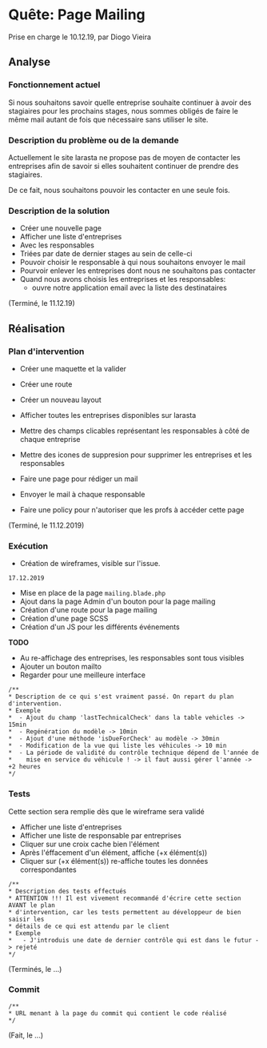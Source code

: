 
# Quête: Page Mailing

Prise en charge le 10.12.19, par Diogo Vieira

## Analyse

### Fonctionnement actuel

Si nous souhaitons savoir quelle entreprise souhaite continuer à avoir des
stagiaires pour les prochains stages, nous sommes obligés de faire le même
mail autant de fois que nécessaire sans utiliser le site.

### Description du problème ou de la demande

Actuellement le site larasta ne propose pas de moyen de contacter les entreprises afin de
savoir si elles souhaitent continuer de prendre des stagiaires.

De ce fait, nous souhaitons pouvoir les contacter en une seule fois.

### Description de la solution

- Créer une nouvelle page
- Afficher une liste d'entreprises
 - Avec les responsables
 - Triées par date de dernier stages au sein de celle-ci
- Pouvoir choisir le responsable à qui nous souhaitons envoyer le mail
- Pourvoir enlever les entreprises dont nous ne souhaitons pas contacter
- Quand nous avons choisis les entreprises et les responsables:
    - ouvre notre application email avec la liste des destinataires

(Terminé, le 11.12.19)

## Réalisation
### Plan d'intervention

- Créer une maquette et la valider

- Créer une route
- Créer un nouveau layout
- Afficher toutes les entreprises disponibles sur larasta
- Mettre des champs clicables représentant les responsables à côté de chaque entreprise
- Mettre des icones de suppresion pour supprimer les entreprises et les responsables
- Faire une page pour rédiger un mail
- Envoyer le mail à chaque responsable
- Faire une policy pour n'autoriser que les profs à accéder cette page

(Terminé, le 11.12.2019)

### Exécution

 - Création de wireframes, visible sur l'issue.
 
`17.12.2019`
 - Mise en place de la page `mailing.blade.php`
 - Ajout dans la page Admin d'un bouton pour la page mailing
 - Création d'une route pour la page mailing
 - Création d'une page SCSS
 - Création d'un JS pour les différents événements
 
 **TODO**
  - Au re-affichage des entreprises, les responsables sont tous visibles
  - Ajouter un bouton mailto
  - Regarder pour une meilleure interface
```
/**
* Description de ce qui s'est vraiment passé. On repart du plan d'intervention.
* Exemple
*  - Ajout du champ 'lastTechnicalCheck' dans la table vehicles -> 15min
*  - Regénération du modèle -> 10min
*  - Ajout d'une méthode 'isDueForCheck' au modèle -> 30min
*  - Modification de la vue qui liste les véhicules -> 10 min
*  - La période de validité du contrôle technique dépend de l'année de
*    mise en service du véhicule ! -> il faut aussi gérer l'année -> +2 heures
*/
```

### Tests

Cette section sera remplie dès que le wireframe sera validé

 - Afficher une liste d'entreprises
 - Afficher une liste de responsable par entreprises
 - Cliquer sur une croix cache bien l'élément
 - Après l'éffacement d'un élément, affiche (+x élément(s))
 - Cliquer sur (+x élément(s)) re-affiche toutes les données correspondantes

```
/**
* Description des tests effectués
* ATTENTION !!! Il est vivement recommandé d'écrire cette section AVANT le plan
* d'intervention, car les tests permettent au développeur de bien saisir les
* détails de ce qui est attendu par le client
* Exemple
*   - J'introduis une date de dernier contrôle qui est dans le futur -> rejeté
*/
```

(Terminés, le ...)

### Commit

```
/**
* URL menant à la page du commit qui contient le code réalisé
*/
```

(Fait, le ...)

